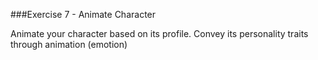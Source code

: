 ###Exercise 7 - Animate Character

Animate your character based on its profile. Convey its personality traits through animation (emotion)